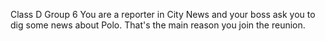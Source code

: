 Class D Group 6
You are a reporter in City News and your boss ask you to dig some news about Polo.
That's the main reason you join the reunion.